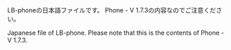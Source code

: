 LB-phoneの日本語ファイルです。
Phone - V 1.7.3の内容なのでご注意ください。

Japanese file of LB-phone.
Please note that this is the contents of Phone - V 1.7.3.
